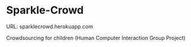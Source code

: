 # Sparkle-Crowd

URL: sparklecrowd.herokuapp.com

Crowdsourcing for children (Human Computer Interaction Group Project)
